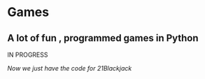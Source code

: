 # Games
A lot of fun , programmed games in Python
---
IN PROGRESS

*Now we just have the code for 21Blackjack*